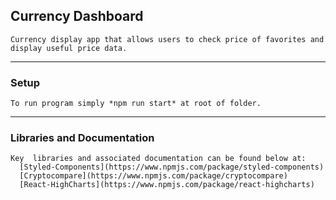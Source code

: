 ## Currency Dashboard
```
Currency display app that allows users to check price of favorites and display useful price data.
```
***

### Setup
```
To run program simply *npm run start* at root of folder.
```
***

###  Libraries and Documentation
```
Key  libraries and associated documentation can be found below at:
  [Styled-Components](https://www.npmjs.com/package/styled-components)
  [Cryptocompare](https://www.npmjs.com/package/cryptocompare)
  [React-HighCharts](https://www.npmjs.com/package/react-highcharts)
```
